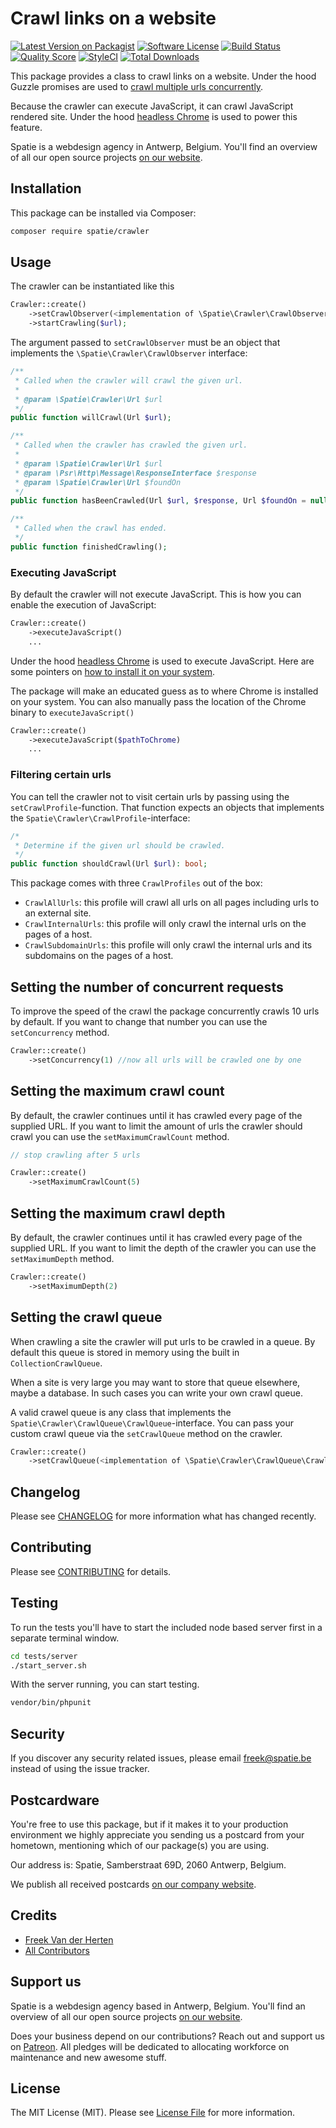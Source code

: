 # Crawl links on a website

[![Latest Version on Packagist](https://img.shields.io/packagist/v/spatie/crawler.svg?style=flat-square)](https://packagist.org/packages/spatie/crawler)
[![Software License](https://img.shields.io/badge/license-MIT-brightgreen.svg?style=flat-square)](LICENSE.md)
[![Build Status](https://img.shields.io/travis/spatie/crawler/master.svg?style=flat-square)](https://travis-ci.org/spatie/crawler)
[![Quality Score](https://img.shields.io/scrutinizer/g/spatie/crawler.svg?style=flat-square)](https://scrutinizer-ci.com/g/spatie/crawler)
[![StyleCI](https://styleci.io/repos/45406338/shield)](https://styleci.io/repos/45406338)
[![Total Downloads](https://img.shields.io/packagist/dt/spatie/crawler.svg?style=flat-square)](https://packagist.org/packages/spatie/crawler)

This package provides a class to crawl links on a website. Under the hood Guzzle promises are used to [crawl multiple urls concurrently](http://docs.guzzlephp.org/en/latest/quickstart.html?highlight=pool#concurrent-requests).

Because the crawler can execute JavaScript, it can crawl JavaScript rendered site. Under the hood [headless Chrome](https://github.com/spatie/browsershot) is used to power this feature.

Spatie is a webdesign agency in Antwerp, Belgium. You'll find an overview of all our open source projects [on our website](https://spatie.be/opensource).

## Installation

This package can be installed via Composer:

``` bash
composer require spatie/crawler
```

## Usage

The crawler can be instantiated like this

```php
Crawler::create()
    ->setCrawlObserver(<implementation of \Spatie\Crawler\CrawlObserver>)
    ->startCrawling($url);
```

The argument passed to `setCrawlObserver` must be an object that implements the `\Spatie\Crawler\CrawlObserver` interface:

```php
/**
 * Called when the crawler will crawl the given url.
 *
 * @param \Spatie\Crawler\Url $url
 */
public function willCrawl(Url $url);

/**
 * Called when the crawler has crawled the given url.
 *
 * @param \Spatie\Crawler\Url $url
 * @param \Psr\Http\Message\ResponseInterface $response
 * @param \Spatie\Crawler\Url $foundOn
 */
public function hasBeenCrawled(Url $url, $response, Url $foundOn = null);

/**
 * Called when the crawl has ended.
 */
public function finishedCrawling();
``` 

### Executing JavaScript

By default the crawler will not execute JavaScript. This is how you can enable the execution of JavaScript:

```php
Crawler::create()
    ->executeJavaScript()
    ...
```

Under the hood [headless Chrome](https://github.com/spatie/browsershot) is used to execute JavaScript. Here are some pointers on [how to install it on your system](https://github.com/spatie/browsershot#requirements).

The package will make an educated guess as to where Chrome is installed on your system. You can also manually pass the location of the Chrome binary to  `executeJavaScript()`

```php
Crawler::create()
    ->executeJavaScript($pathToChrome)
    ...
```

### Filtering certain urls

You can tell the crawler not to visit certain urls by passing using the `setCrawlProfile`-function. That function expects
an objects that implements the `Spatie\Crawler\CrawlProfile`-interface:

```php
/*
 * Determine if the given url should be crawled.
 */
public function shouldCrawl(Url $url): bool;
```

This package comes with three `CrawlProfiles` out of the box:

- `CrawlAllUrls`: this profile will crawl all urls on all pages including urls to an external site. 
- `CrawlInternalUrls`: this profile will only crawl the internal urls on the pages of a host.
- `CrawlSubdomainUrls`: this profile will only crawl the internal urls and its subdomains on the pages of a host.

## Setting the number of concurrent requests

To improve the speed of the crawl the package concurrently crawls 10 urls by default. If you want to change that number you can use the `setConcurrency` method.

```php
Crawler::create()
    ->setConcurrency(1) //now all urls will be crawled one by one
```

## Setting the maximum crawl count

By default, the crawler continues until it has crawled every page of the supplied URL. If you want to limit the amount of urls the crawler should crawl you can use the `setMaximumCrawlCount` method.

```php
// stop crawling after 5 urls

Crawler::create()
    ->setMaximumCrawlCount(5) 
```

## Setting the maximum crawl depth

By default, the crawler continues until it has crawled every page of the supplied URL. If you want to limit the depth of the crawler you can use the `setMaximumDepth` method.

```php
Crawler::create()
    ->setMaximumDepth(2) 
```

## Setting the crawl queue 

When crawling a site the crawler will put urls to be crawled in a queue. By default this queue is stored in memory using the built in `CollectionCrawlQueue`. 

When a site is very large you may want to store that queue elsewhere, maybe a database. In such cases you can write your own crawl queue. 

A valid crawel queue is any class that implements the `Spatie\Crawler\CrawlQueue\CrawlQueue`-interface. You can pass your custom crawl queue via the `setCrawlQueue` method on the crawler. 

```php
Crawler::create()
    ->setCrawlQueue(<implementation of \Spatie\Crawler\CrawlQueue\CrawlQueue>) 
```
    
## Changelog

Please see [CHANGELOG](CHANGELOG.md) for more information what has changed recently.

## Contributing

Please see [CONTRIBUTING](CONTRIBUTING.md) for details.

## Testing

To run the tests you'll have to start the included node based server first in a separate terminal window.

```bash
cd tests/server
./start_server.sh
```

With the server running, you can start testing.
```bash
vendor/bin/phpunit
```

## Security

If you discover any security related issues, please email freek@spatie.be instead of using the issue tracker.

## Postcardware

You're free to use this package, but if it makes it to your production environment we highly appreciate you sending us a postcard from your hometown, mentioning which of our package(s) you are using.

Our address is: Spatie, Samberstraat 69D, 2060 Antwerp, Belgium.

We publish all received postcards [on our company website](https://spatie.be/en/opensource/postcards).

## Credits

- [Freek Van der Herten](https://github.com/freekmurze)
- [All Contributors](../../contributors)

## Support us

Spatie is a webdesign agency based in Antwerp, Belgium. You'll find an overview of all our open source projects [on our website](https://spatie.be/opensource).

Does your business depend on our contributions? Reach out and support us on [Patreon](https://www.patreon.com/spatie). 
All pledges will be dedicated to allocating workforce on maintenance and new awesome stuff.

## License

The MIT License (MIT). Please see [License File](LICENSE.md) for more information.
